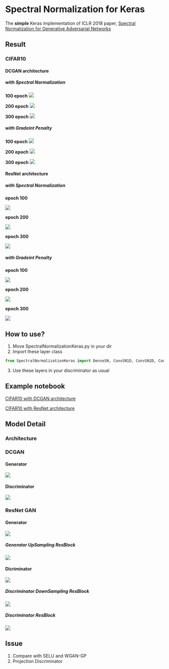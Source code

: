 Spectral Normalization for Keras
================================
The **simple** Keras implementation of ICLR 2018 paper, [Spectral Normalization for Generative Adversarial Networks](https://openreview.net/forum?id=B1QRgziT-)

Result
-----------------------------
### CIFAR10
#### DCGAN architecture

##### with Spectral Normalization

**100 epoch**
![](https://raw.githubusercontent.com/IShengFang/SpectralNormalizationKeras/master/img/generated_img_CIFAR10_dcgan_with_SN/epoch_099.png)

**200 epoch**
![](https://raw.githubusercontent.com/IShengFang/SpectralNormalizationKeras/master/img/generated_img_CIFAR10_dcgan_with_SN/epoch_199.png)

**300 epoch**
![](https://raw.githubusercontent.com/IShengFang/SpectralNormalizationKeras/master/img/generated_img_CIFAR10_dcgan_with_SN/epoch_299.png)

##### with Gradeint Penalty

**100 epoch**
![](https://raw.githubusercontent.com/IShengFang/SpectralNormalizationKeras/master/img/generated_img_CIFAR10_dcgan_without_SN/epoch_099.png)

**200 epoch**
![](https://raw.githubusercontent.com/IShengFang/SpectralNormalizationKeras/master/img/generated_img_CIFAR10_dcgan_without_SN/epoch_199.png)

**300 epoch**
![](https://raw.githubusercontent.com/IShengFang/SpectralNormalizationKeras/master/img/generated_img_CIFAR10_dcgan_without_SN/epoch_299.png)


#### ResNet architecture

##### with Spectral Normalization

**epoch 100**

![](https://raw.githubusercontent.com/IShengFang/SpectralNormalizationKeras/master/img/generated_img_CIFAR10_resnet_with_SN/epoch_099.png)

**epoch 200**

![](https://raw.githubusercontent.com/IShengFang/SpectralNormalizationKeras/master/img/generated_img_CIFAR10_resnet_with_SN/epoch_199.png)


**epoch 300**

![](https://raw.githubusercontent.com/IShengFang/SpectralNormalizationKeras/master/img/generated_img_CIFAR10_resnet_with_SN/epoch_299.png)

##### with Gradeint Penalty

**epoch 100**

![](https://raw.githubusercontent.com/IShengFang/SpectralNormalizationKeras/master/img/generated_img_CIFAR10_resnet_without_SN/epoch_099.png)

**epoch 200**

![](https://raw.githubusercontent.com/IShengFang/SpectralNormalizationKeras/master/img/generated_img_CIFAR10_resnet_without_SN/epoch_199.png)

**epoch 300**

![](https://raw.githubusercontent.com/IShengFang/SpectralNormalizationKeras/master/img/generated_img_CIFAR10_resnet_without_SN/epoch_299.png)



How to use?
----
1. Move SpectralNormalizationKeras.py in your dir
2. Import these layer class
``` python
from SpectralNormalizationKeras import DenseSN, ConvSN1D, ConvSN2D, ConvSN3D
```
3. Use these layers in your discriminator as usual

Example notebook
------
[CIFAR10 with DCGAN architecture](http://nbviewer.jupyter.org/github/ishengfang/SpectralNormalizationKeras/blob/master/CIFAR10%28DCGAN%29.ipynb)

[CIFAR10 with ResNet architecture](http://nbviewer.jupyter.org/github/ishengfang/SpectralNormalizationKeras/blob/master/CIFAR10%28ResNet%29.ipynb)

Model Detail
-------------------------

### Architecture
### DCGAN 
#### Generator
![](https://raw.githubusercontent.com/IShengFang/SpectralNormalizationKeras/master/img/model/DCGAN_Generator.png)
#### Discriminator
![](https://raw.githubusercontent.com/IShengFang/SpectralNormalizationKeras/master/img/model/DCGAN_Discriminator.png)
### ResNet GAN
#### Generator 
![](https://raw.githubusercontent.com/IShengFang/SpectralNormalizationKeras/master/img/model/ResNet_Generator.png)
##### Generator UpSampling ResBlock
![](https://raw.githubusercontent.com/IShengFang/SpectralNormalizationKeras/master/img/model/Generator_resblock_1.png)
#### Dicriminator
![](https://raw.githubusercontent.com/IShengFang/SpectralNormalizationKeras/master/img/model/ResNet_Discriminator.png)
##### Discriminator DownSampling ResBlock
![](https://raw.githubusercontent.com/IShengFang/SpectralNormalizationKeras/master/img/model/Discriminator_resblock_Down_1.png)
##### Discriminator ResBlock
![](https://raw.githubusercontent.com/IShengFang/SpectralNormalizationKeras/master/img/model/Discriminator_resblock_1.png)

Issue
-----
1. Compare with SELU and WGAN-GP
2. Projection Discriminator
